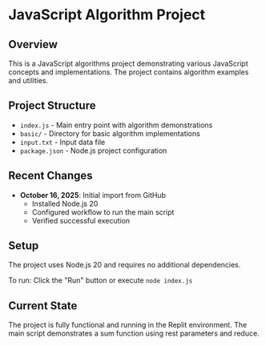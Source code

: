 # JavaScript Algorithm Project

## Overview
This is a JavaScript algorithms project demonstrating various JavaScript concepts and implementations. The project contains algorithm examples and utilities.

## Project Structure
- `index.js` - Main entry point with algorithm demonstrations
- `basic/` - Directory for basic algorithm implementations
- `input.txt` - Input data file
- `package.json` - Node.js project configuration

## Recent Changes
- **October 16, 2025**: Initial import from GitHub
  - Installed Node.js 20
  - Configured workflow to run the main script
  - Verified successful execution

## Setup
The project uses Node.js 20 and requires no additional dependencies.

To run: Click the "Run" button or execute `node index.js`

## Current State
The project is fully functional and running in the Replit environment. The main script demonstrates a sum function using rest parameters and reduce.

